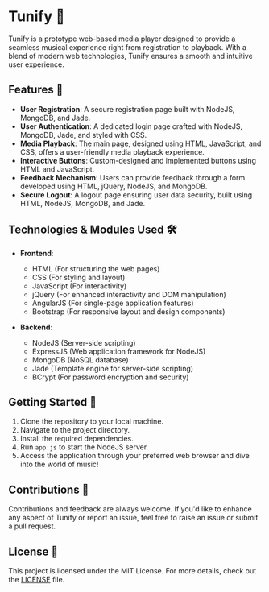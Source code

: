 # Tunify 🎵

Tunify is a prototype web-based media player designed to provide a seamless musical experience right from registration to playback. With a blend of modern web technologies, Tunify ensures a smooth and intuitive user experience.

## Features 🌟

- **User Registration**: A secure registration page built with NodeJS, MongoDB, and Jade.
- **User Authentication**: A dedicated login page crafted with NodeJS, MongoDB, Jade, and styled with CSS.
- **Media Playback**: The main page, designed using HTML, JavaScript, and CSS, offers a user-friendly media playback experience.
- **Interactive Buttons**: Custom-designed and implemented buttons using HTML and JavaScript.
- **Feedback Mechanism**: Users can provide feedback through a form developed using HTML, jQuery, NodeJS, and MongoDB.
- **Secure Logout**: A logout page ensuring user data security, built using HTML, NodeJS, MongoDB, and Jade.

## Technologies & Modules Used 🛠️

- **Frontend**:
  - HTML (For structuring the web pages)
  - CSS (For styling and layout)
  - JavaScript (For interactivity)
  - jQuery (For enhanced interactivity and DOM manipulation)
  - AngularJS (For single-page application features)
  - Bootstrap (For responsive layout and design components)

- **Backend**:
  - NodeJS (Server-side scripting)
  - ExpressJS (Web application framework for NodeJS)
  - MongoDB (NoSQL database)
  - Jade (Template engine for server-side scripting)
  - BCrypt (For password encryption and security)

## Getting Started 🚀

1. Clone the repository to your local machine.
2. Navigate to the project directory.
3. Install the required dependencies.
4. Run `app.js` to start the NodeJS server.
5. Access the application through your preferred web browser and dive into the world of music!

## Contributions 🤝

Contributions and feedback are always welcome. If you'd like to enhance any aspect of Tunify or report an issue, feel free to raise an issue or submit a pull request.

## License 📄

This project is licensed under the MIT License. For more details, check out the [LICENSE](./LICENSE) file.


